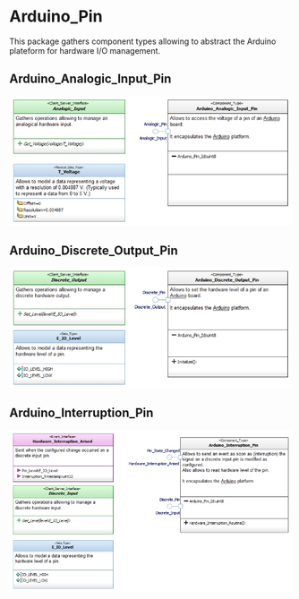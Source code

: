 # Arduino_Pin
This package gathers component types allowing to abstract the Arduino plateform for hardware I/O management.

## Arduino_Analogic_Input_Pin
![](/doc/CD_Arduino_Analogic_Input_Pin.jpg)

## Arduino_Discrete_Output_Pin
![](/doc/CD_Arduino_Discrete_Output_Pin.jpg)

## Arduino_Interruption_Pin
![](/doc/CD_Arduino_Interruption_Pin.jpg)

